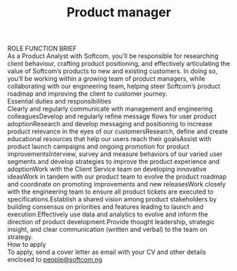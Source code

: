 ---
title:              Product manager
location:           Lagos
department:         Engineering
subunit:            Frontend
featured_image:     https://res.cloudinary.com/softcomux/image/upload/f_auto,q_auto/v1533824272/sfc/headers/openings-header.jpg
image_description:
body: |-
    #### ROLE FUNCTION BRIEF

    As a Product Analyst with Softcom, you’ll be responsible for researching client behaviour, crafting product positioning, and effectively articulating the value of Softcom’s products to new and existing customers. In doing so, you’ll be working within a growing team of product managers, while collaborating with our engineering team, helping steer Softcom’s product roadmap and improving the client to customer journey.

    Essential duties and responsibilities
    - Clearly and regularly communicate with management and engineering colleagues
    - Develop and regularly refine message flows for user product adoption
    - Research and develop messaging and positioning to increase product relevance in the eyes of our customers
    - Research, define and create educational resources that help our users reach their goals
    - Assist with product launch campaigns and ongoing promotion for product improvements
    - Interview, survey and measure behaviors of our varied user segments and develop strategies to improve the product experience and adoption
    - Work with the Client Service team on developing innovative ideas
    - Work in tandem with our product team to evolve the product roadmap and coordinate on promoting improvements and new releases
    - Work closely with the engineering team to ensure all product tickets are executed to specifications.
    - Establish a shared vision among product stakeholders by building consensus on priorities and features leading to launch and execution.
    - Effectively use data and analytics to evolve and inform the direction of product development.
    - Provide thought leadership, strategic insight, and clear communication (written and verbal) to the team on strategy.

    #### How to apply
    To apply, send a cover letter as email with your CV and other details enclosed to [people@softcom.ng](//mailto:people@softcom.ng)
---